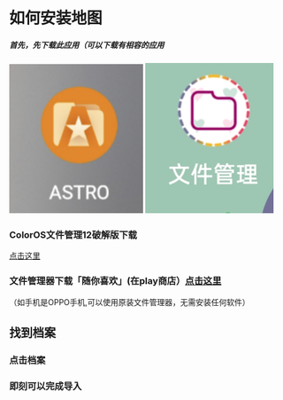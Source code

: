 # 如何安装地图
##### 首先，先下载此应用（可以下载有相容的应用
<p><img src="photo/astro.jpg" width="48%" />
<img src="photo/my-files.jpg" width="46%" /></p>

### ColorOS文件管理12破解版下载
[点击这里](https://www.pling.com/p/1686243)
### 文件管理器下载「随你喜欢」(在play商店）[点击这里](https://play.google.com/store/search?q=file+manager&c=apps)
（如手机是OPPO手机,可以使用原装文件管理器，无需安装任何软件）
## 找到档案

### 点击档案

### 即刻可以完成导入
